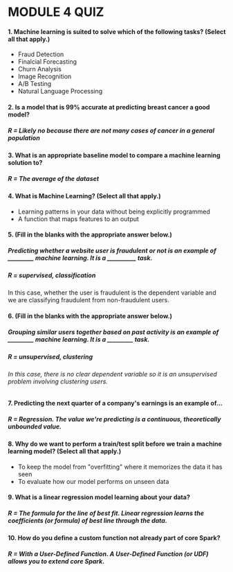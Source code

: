 # MODULE 4 QUIZ

#### 1. Machine learning is suited to solve which of the following tasks? (Select all that apply.)
  * Fraud Detection
  * Finalcial Forecasting
  * Churn Analysis
  * Image Recognition
  * A/B Testing
  * Natural Language Processing
  
#### 2. Is a model that is 99% accurate at predicting breast cancer a good model?
##### R = Likely no because there are not many cases of cancer in a general population
  
#### 3. What is an appropriate baseline model to compare a machine learning solution to?
##### R = The average of the dataset
  
#### 4. What is Machine Learning? (Select all that apply.)
  * Learning patterns in your data without being explicitly programmed
  * A function that maps features to an output
  
#### 5. (Fill in the blanks with the appropriate answer below.)
##### Predicting whether a website user is fraudulent or not is an example of _________ machine learning. It is a __________ task.
##### R = supervised, classification
In this case, whether the user is fraudulent is the dependent variable and we are classifying fraudulent from non-fraudulent users.

#### 6. (Fill in the blanks with the appropriate answer below.)
##### Grouping similar users together based on past activity is an example of _________ machine learning. It is a _________ task.
##### R = unsupervised, clustering
###### In this case, there is no clear dependent variable so it is an unsupervised problem involving clustering users.

#### 7. Predicting the next quarter of a company's earnings is an example of...
##### R = Regression. The value we're predicting is a continuous, theoretically unbounded value.
  
#### 8. Why do we want to perform a train/test split before we train a machine learning model? (Select all that apply.)
  * To keep the model from "overfitting" where it memorizes the data it has seen
  * To evaluate how our model performs on unseen data

#### 9. What is a linear regression model learning about your data?
##### R = The formula for the line of best fit. Linear regression learns the coefficients (or formula) of best line through the data.
  
#### 10. How do you define a custom function not already part of core Spark?
##### R = With a User-Defined Function. A User-Defined Function (or UDF) allows you to extend core Spark.
